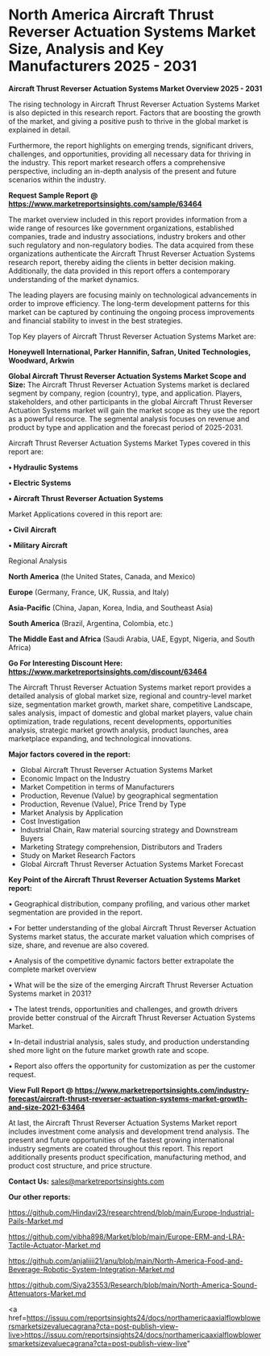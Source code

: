 # North America Aircraft Thrust Reverser Actuation Systems Market Size, Analysis and Key Manufacturers 2025 - 2031

<Strong> Aircraft Thrust Reverser Actuation Systems Market Overview 2025 - 2031</strong>

The rising technology in Aircraft Thrust Reverser Actuation Systems Market is also depicted in this research report. Factors that are boosting the growth of the market, and giving a positive push to thrive in the global market is explained in detail.

Furthermore, the report highlights on emerging trends, significant drivers, challenges, and opportunities, providing all necessary data for thriving in the industry. This report market research offers a comprehensive perspective, including an in-depth analysis of the present and future scenarios within the industry.

<strong>Request Sample Report @ <a href=https://www.marketreportsinsights.com/sample/63464>https://www.marketreportsinsights.com/sample/63464</a></strong>

The market overview included in this report provides information from a wide range of resources like government organizations, established companies, trade and industry associations, industry brokers and other such regulatory and non-regulatory bodies. The data acquired from these organizations authenticate the Aircraft Thrust Reverser Actuation Systems research report, thereby aiding the clients in better decision making. Additionally, the data provided in this report offers a contemporary understanding of the market dynamics.

The leading players are focusing mainly on technological advancements in order to improve efficiency. The long-term development patterns for this market can be captured by continuing the ongoing process improvements and financial stability to invest in the best strategies.

Top Key players of Aircraft Thrust Reverser Actuation Systems Market are:

<strong>Honeywell International, Parker Hannifin, Safran, United Technologies, Woodward, Arkwin</strong>

<strong><b>Global Aircraft Thrust Reverser Actuation Systems Market Scope and Size:</b></strong>
The Aircraft Thrust Reverser Actuation Systems market is declared segment by company, region (country), type, and application. Players, stakeholders, and other participants in the global Aircraft Thrust Reverser Actuation Systems market will gain the market scope as they use the report as a powerful resource. The segmental analysis focuses on revenue and product by type and application and the forecast period of 2025-2031.

Aircraft Thrust Reverser Actuation Systems Market Types covered in this report are:

<strong>• Hydraulic Systems

• Electric Systems

• Aircraft Thrust Reverser Actuation Systems</strong>

Market Applications covered in this report are:

<strong>• Civil Aircraft

• Military Aircraft</strong> 

Regional Analysis

<strong>North America</strong> (the United States, Canada, and Mexico)

<strong>Europe</strong> (Germany, France, UK, Russia, and Italy)

<strong>Asia-Pacific</strong> (China, Japan, Korea, India, and Southeast Asia)

<strong>South America</strong> (Brazil, Argentina, Colombia, etc.)

<strong>The Middle East and Africa</strong> (Saudi Arabia, UAE, Egypt, Nigeria, and South Africa)

<strong>Go For Interesting Discount Here: <a href=https://www.marketreportsinsights.com/discount/63464>https://www.marketreportsinsights.com/discount/63464</a></strong>

The Aircraft Thrust Reverser Actuation Systems market report provides a detailed analysis of global market size, regional and country-level market size, segmentation market growth, market share, competitive Landscape, sales analysis, impact of domestic and global market players, value chain optimization, trade regulations, recent developments, opportunities analysis, strategic market growth analysis, product launches, area marketplace expanding, and technological innovations.

<strong><b>Major factors covered in the report:</b></strong>
<ul>
  <li>Global Aircraft Thrust Reverser Actuation Systems Market </li>
  <li>Economic Impact on the Industry</li>
  <li>Market Competition in terms of Manufacturers</li>
  <li>Production, Revenue (Value) by geographical segmentation</li>
  <li>Production, Revenue (Value), Price Trend by Type</li>
  <li>Market Analysis by Application</li>
  <li>Cost Investigation</li>
  <li>Industrial Chain, Raw material sourcing strategy and Downstream Buyers</li>
  <li>Marketing Strategy comprehension, Distributors and Traders</li>
  <li>Study on Market Research Factors</li>
  <li>Global Aircraft Thrust Reverser Actuation Systems Market Forecast</li>
</ul>

<strong><b>Key Point of the Aircraft Thrust Reverser Actuation Systems Market report:</b></strong>

• Geographical distribution, company profiling, and various other market segmentation are provided in the report.

• For better understanding of the global Aircraft Thrust Reverser Actuation Systems market status, the accurate market valuation which comprises of size, share, and revenue are also covered.

• Analysis of the competitive dynamic factors better extrapolate the complete market overview

• What will be the size of the emerging Aircraft Thrust Reverser Actuation Systems market in 2031?

• The latest trends, opportunities and challenges, and growth drivers provide better construal of the Aircraft Thrust Reverser Actuation Systems Market.

• In-detail industrial analysis, sales study, and production understanding shed more light on the future market growth rate and scope.

• Report also offers the opportunity for customization as per the customer request.

<strong><b>View Full Report @ <a href=https://www.marketreportsinsights.com/industry-forecast/aircraft-thrust-reverser-actuation-systems-market-growth-and-size-2021-63464>https://www.marketreportsinsights.com/industry-forecast/aircraft-thrust-reverser-actuation-systems-market-growth-and-size-2021-63464</a></b></strong>


At last, the Aircraft Thrust Reverser Actuation Systems Market report includes investment come analysis and development trend analysis. The present and future opportunities of the fastest growing international industry segments are coated throughout this report. This report additionally presents product specification, manufacturing method, and product cost structure, and price structure.

<strong>Contact Us:</strong>
sales@marketreportsinsights.com

<strong>Our other reports:</strong>

<a href=https://github.com/Hindavi23/researchtrend/blob/main/Europe-Industrial-Pails-Market.md>https://github.com/Hindavi23/researchtrend/blob/main/Europe-Industrial-Pails-Market.md</a>

<a href=https://github.com/vibha898/Market/blob/main/Europe-ERM-and-LRA-Tactile-Actuator-Market.md>https://github.com/vibha898/Market/blob/main/Europe-ERM-and-LRA-Tactile-Actuator-Market.md</a>

<a href=https://github.com/anjaliiii21/anu/blob/main/North-America-Food-and-Beverage-Robotic-System-Integration-Market.md>https://github.com/anjaliiii21/anu/blob/main/North-America-Food-and-Beverage-Robotic-System-Integration-Market.md</a>

<a href=https://github.com/Siya23553/Research/blob/main/North-America-Sound-Attenuators-Market.md>https://github.com/Siya23553/Research/blob/main/North-America-Sound-Attenuators-Market.md</a>

<a href=https://issuu.com/reportsinsights24/docs/northamericaaxialflowblowersmarketsizevaluecagrana?cta=post-publish-view-live>https://issuu.com/reportsinsights24/docs/northamericaaxialflowblowersmarketsizevaluecagrana?cta=post-publish-view-live</a>"
